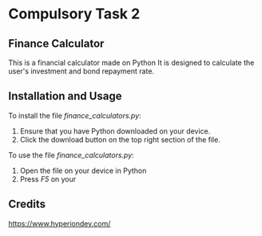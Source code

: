 # Compulsory Task 2 

## Finance Calculator 

This is a financial calculator made on Python
It is designed to calculate the user's investment and bond repayment rate.

## Installation and Usage 

To install the file *finance_calculators.py*:
1. Ensure that you have Python downloaded on your device. 
2. Click the download button on the top right section of the file. 

To use the file *finance_calculators.py*: 
1. Open the file on your device in Python
2. Press *F5* on your  

## Credits 
https://www.hyperiondev.com/
